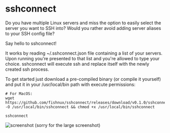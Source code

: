 # sshconnect

Do you have multiple Linux servers and miss the option to easily select the server you want to SSH into? Would you rather avoid adding server aliases to your SSH config file?

Say hello to sshconnect!

It works by reading ~/.sshconnect.json file containing a list of your servers. Upon running you're presented to that list and you're allowed to type your choice. sshconnect will execute ssh and replace itself with the newly created ssh process.

To get started just download a pre-compiled binary (or compile it yourself) and put it in your /usr/local/bin path with execute permissions:
```
# For MacOS:
wget https://github.com/fishnux/sshconnect/releases/download/v0.1.0/sshconnect_osx -O /usr/local/bin/sshconnect && chmod +x /usr/local/bin/sshconnect
```
```
sshconnect
```
![screenshot](https://i.imgur.com/ZVATwux.png)
(sorry for the large screenshot)
